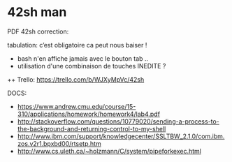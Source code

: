 <h1>42sh man</h1>

PDF 42sh correction:

tabulation: c’est obligatoire ca peut nous baiser !
- bash n'en affiche jamais avec le bouton tab ..
- utilisation d'une combinaison de touches INEDITE ?

++ Trello: https://trello.com/b/WJXyMpVc/42sh

DOCS:
- https://www.andrew.cmu.edu/course/15-310/applications/homework/homework4/lab4.pdf
- http://stackoverflow.com/questions/10779020/sending-a-process-to-the-background-and-returning-control-to-my-shell
- http://www.ibm.com/support/knowledgecenter/SSLTBW_2.1.0/com.ibm.zos.v2r1.bpxbd00/rtsetp.htm
- http://www.cs.uleth.ca/~holzmann/C/system/pipeforkexec.html
